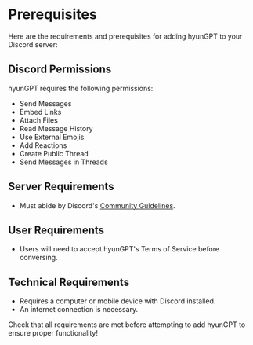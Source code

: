 # Prerequisites

Here are the requirements and prerequisites for adding hyunGPT to your Discord server:

## Discord Permissions

hyunGPT requires the following permissions:

- Send Messages
- Embed Links
- Attach Files
- Read Message History
- Use External Emojis
- Add Reactions
- Create Public Thread
- Send Messages in Threads

## Server Requirements

- Must abide by Discord's [Community Guidelines](https://discord.com/guidelines).

## User Requirements 

- Users will need to accept hyunGPT's Terms of Service before conversing.

## Technical Requirements

- Requires a computer or mobile device with Discord installed.
- An internet connection is necessary.

Check that all requirements are met before attempting to add hyunGPT to ensure proper functionality!
